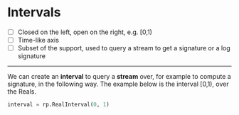 # Intervals

- [ ] Closed on the left, open on the right, e.g. [0,1)
- [ ] Time-like axis
- [ ] Subset of the support, used to query a stream to get a signature or a log signature

---

We can create an **interval** to query a **stream** over, for example to compute a signature, in the following way. The example below is the interval [0,1), over the Reals.
```python
interval = rp.RealInterval(0, 1)
```